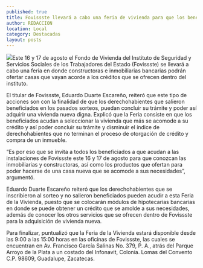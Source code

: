 ```yaml
---
published: true
title: Fovissste llevará a cabo una feria de vivienda para que los beneficiados del sorteo pasado concluyan su trámite
author: REDACCION
location: Local
category: Destacadas
layout: posts
---
```


![](http://i.imgur.com/AtNtFeCm.jpg)Este 16 y 17 de agosto el Fondo de Vivienda del Instituto de Seguridad y Servicios Sociales de los Trabajadores del Estado (Fovissste) se llevará a cabo una feria en donde constructoras e inmobiliarias bancarias podrán ofertar casas que vayan acorde a los créditos que se ofrecen dentro del instituto.

El titular de Fovissste, Eduardo Duarte Escareño, reiteró que este tipo de acciones son con la finalidad de que los derechohabientes que salieron beneficiados en los pasados sorteos, puedan concluir su trámite y poder así adquirir una vivienda nueva digna.
Explicó que la Feria consiste en que los beneficiados acudan a seleccionar la vivienda que más se acomode a su crédito y así poder concluir su trámite y disminuir el índice de derechohabientes que no terminan el proceso de otorgación de crédito y compra de un inmueble.

“Es por eso que se invita a todos los beneficiados a que acudan a las instalaciones de Fovissste este 16 y 17 de agosto para que conozcan las inmobiliarias y constructoras, así como los productos que ofertan para poder hacerse de una casa nueva que se acomode a  sus necesidades”, argumentó.

Eduardo Duarte Escareño reiteró que los derechohabientes que se inscribieron al sorteo y no salieron beneficiados pueden acudir a esta Feria de la Vivienda, puesto que se colocarán módulos de hipotecarias bancarias en donde se puede obtener un crédito que se amolde a sus necesidades, además de conocer los otros servicios que se ofrecen dentro de Fovissste para la adquisición de vivienda nueva.

Para finalizar, puntualizó que la Feria de la Vivienda estará disponible desde las 9:00 a las 15:00 horas en las oficinas de Fovissste, las cuales se encuentran en Av. Francisco García Salinas No. 379, P. A., atrás del Parque Arroyo de la Plata a un costado del Infonavit, Colonia.  Lomas del Convento  C.P.  98609, Guadalupe,  Zacatecas. 
